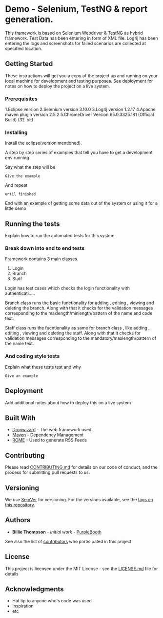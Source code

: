 # Demo - Selenium, TestNG & report generation.

This framework is based on Selenium Webdriver & TestNG as hybrid framework. 
Test Data has been entering in form of XML file. Log4j has been entering the logs and screenshots for failed scenarios are collected at specified location.

## Getting Started


These instructions will get you a copy of the project up and running on your local machine for development and testing purposes. See deployment for notes on how to deploy the project on a live system.

### Prerequisites

1.Eclipse                     version 
2.Selenium                    version 3.10.0
3.Log4j                       version 1.2.17
4.Apache maven plugin         version 2.5.2
5.ChromeDriver                Version 65.0.3325.181 (Official Build) (32-bit) 


### Installing

Install the eclipse(version mentioned). 

A step by step series of examples that tell you have to get a development env running

Say what the step will be

```
Give the example
```

And repeat

```
until finished
```

End with an example of getting some data out of the system or using it for a little demo

## Running the tests

Explain how to run the automated tests for this system

### Break down into end to end tests

Framework contains 3 main classes. 
1. Login 
2. Branch 
3. Staff

Login has test cases which checks the login functionality with authenticati.....

Branch class runs the basic functionality for adding , editing , viewing and deleting the branch. Along with that it checks for the validation messages corresponding to the maxlength/minlength/pattern of the name and code text.

Staff class runs the fucntionality as same for branch class , like adding , editing , viewing and deleting the staff. Along with that it checks for validation messages corresponding to the mandatory/maxlength/pattern of the name text.

### And coding style tests

Explain what these tests test and why

```
Give an example
```

## Deployment

Add additional notes about how to deploy this on a live system

## Built With

* [Dropwizard](http://www.dropwizard.io/1.0.2/docs/) - The web framework used
* [Maven](https://maven.apache.org/) - Dependency Management
* [ROME](https://rometools.github.io/rome/) - Used to generate RSS Feeds

## Contributing

Please read [CONTRIBUTING.md](https://gist.github.com/PurpleBooth/b24679402957c63ec426) for details on our code of conduct, and the process for submitting pull requests to us.

## Versioning

We use [SemVer](http://semver.org/) for versioning. For the versions available, see the [tags on this repository](https://github.com/your/project/tags). 

## Authors

* **Billie Thompson** - *Initial work* - [PurpleBooth](https://github.com/PurpleBooth)

See also the list of [contributors](https://github.com/your/project/contributors) who participated in this project.

## License

This project is licensed under the MIT License - see the [LICENSE.md](LICENSE.md) file for details

## Acknowledgments

* Hat tip to anyone who's code was used
* Inspiration
* etc
